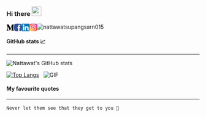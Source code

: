 ### Hi there <img src="https://media.giphy.com/media/hvRJCLFzcasrR4ia7z/giphy.gif" width="25" height="25">

<a href="https://medium.com/@nattawatsupangsarn015">
  <img align="left" alt="medium" width="20px" src="https://raw.githubusercontent.com/nattawatsupangsarn015/nattawatsupangsarn015/main/src/icon/medium.svg" />
</a>
<a href="https://www.facebook.com/NATTAWATSMILE">
  <img align="left" alt="facebook" width="20px" src="https://raw.githubusercontent.com/nattawatsupangsarn015/nattawatsupangsarn015/main/src/icon/facebook.svg" />
</a>
<a href="https://www.linkedin.com/in/nattawatsupangsarn/">
  <img align="left" alt="linkedin" width="20px" src="https://raw.githubusercontent.com/nattawatsupangsarn015/nattawatsupangsarn015/main/src/icon/linkedin.svg" />
</a>
<a href="https://www.instagram.com/superpowermax/">
  <img align="left" alt="instagram" width="20px" src="https://raw.githubusercontent.com/nattawatsupangsarn015/nattawatsupangsarn015/main/src/icon/instagram.svg" />
</a>
<img src="https://komarev.com/ghpvc/?username=nattawatsupangsarn015&label=visitors&color=orange" alt="nattawatsupangsarn015" />


#### GitHub stats 📈

---

![Nattawat's GitHub stats](https://github-readme-stats.vercel.app/api?username=nattawatsupangsarn015&count_private=true&show_icons=true&theme=great-gatsby)

[![Top Langs](https://github-readme-stats.vercel.app/api/top-langs/?username=nattawatsupangsarn015&layout=compact)](https://github.com/anuraghazra/github-readme-stats)&nbsp;&nbsp;
<img alt="GIF" src="https://media3.giphy.com/media/836HiJc7pgzy8iNXCn/giphy.gif?cid=ecf05e473eecp5yedzg4wqjhywdu926j5r8ze84ojlc5igkl&rid=giphy.gif" height="167" width="300" />

 #### My favourite quotes

---

```
Never let them see that they get to you 🙂
```


<!--
**nattawatsupangsarn015/nattawatsupangsarn015** is a ✨ _special_ ✨ repository because its `README.md` (this file) appears on your GitHub profile.

Here are some ideas to get you started:

- 🔭 I’m currently working on ...
- 🌱 I’m currently learning ...
- 👯 I’m looking to collaborate on ...
- 🤔 I’m looking for help with ...
- 💬 Ask me about ...
- 📫 How to reach me: ...
- 😄 Pronouns: ...
- ⚡ Fun fact: ...
-->
